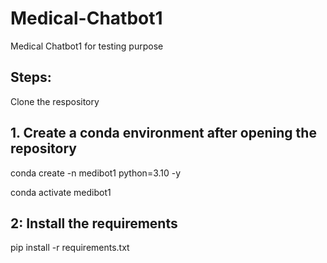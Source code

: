 # Medical-Chatbot1
Medical Chatbot1 for testing purpose
## Steps:

Clone the respository

## 1. Create a conda environment after opening the repository
conda create -n medibot1 python=3.10 -y

conda activate medibot1

## 2: Install the requirements
pip install -r requirements.txt